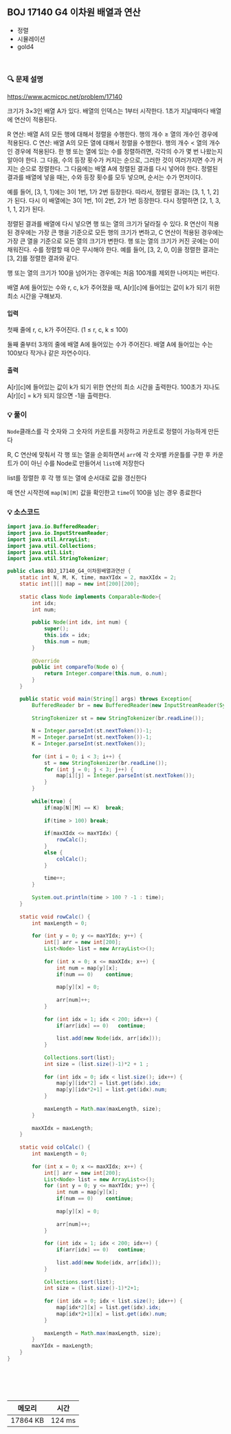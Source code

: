 ## BOJ 17140 G4 이차원 배열과 연산
- 정렬
- 시뮬레이션
- gold4

<br>


### 🔍 문제 설명
https://www.acmicpc.net/problem/17140

크기가 3×3인 배열 A가 있다. 배열의 인덱스는 1부터 시작한다. 1초가 지날때마다 배열에 연산이 적용된다.

R 연산: 배열 A의 모든 행에 대해서 정렬을 수행한다. 행의 개수 ≥ 열의 개수인 경우에 적용된다.
C 연산: 배열 A의 모든 열에 대해서 정렬을 수행한다. 행의 개수 < 열의 개수인 경우에 적용된다.
한 행 또는 열에 있는 수를 정렬하려면, 각각의 수가 몇 번 나왔는지 알아야 한다. 그 다음, 수의 등장 횟수가 커지는 순으로, 그러한 것이 여러가지면 수가 커지는 순으로 정렬한다. 그 다음에는 배열 A에 정렬된 결과를 다시 넣어야 한다. 정렬된 결과를 배열에 넣을 때는, 수와 등장 횟수를 모두 넣으며, 순서는 수가 먼저이다.

예를 들어, [3, 1, 1]에는 3이 1번, 1가 2번 등장한다. 따라서, 정렬된 결과는 [3, 1, 1, 2]가 된다. 다시 이 배열에는 3이 1번, 1이 2번, 2가 1번 등장한다. 다시 정렬하면 [2, 1, 3, 1, 1, 2]가 된다.

정렬된 결과를 배열에 다시 넣으면 행 또는 열의 크기가 달라질 수 있다. R 연산이 적용된 경우에는 가장 큰 행을 기준으로 모든 행의 크기가 변하고, C 연산이 적용된 경우에는 가장 큰 열을 기준으로 모든 열의 크기가 변한다. 행 또는 열의 크기가 커진 곳에는 0이 채워진다. 수를 정렬할 때 0은 무시해야 한다. 예를 들어, [3, 2, 0, 0]을 정렬한 결과는 [3, 2]를 정렬한 결과와 같다.

행 또는 열의 크기가 100을 넘어가는 경우에는 처음 100개를 제외한 나머지는 버린다.

배열 A에 들어있는 수와 r, c, k가 주어졌을 때, A[r][c]에 들어있는 값이 k가 되기 위한 최소 시간을 구해보자.


#### 입력
첫째 줄에 r, c, k가 주어진다. (1 ≤ r, c, k ≤ 100)

둘째 줄부터 3개의 줄에 배열 A에 들어있는 수가 주어진다. 배열 A에 들어있는 수는 100보다 작거나 같은 자연수이다.

#### 출력
A[r][c]에 들어있는 값이 k가 되기 위한 연산의 최소 시간을 출력한다. 100초가 지나도 A[r][c] = k가 되지 않으면 -1을 출력한다.

###  💡 풀이

`Node`클래스를 각 숫자와 그 숫자의 카운트를 저장하고 카운트로 정렬이 가능하게 만든다

R, C 연산에 맞춰서 각 행 또는 열을 순회하면서 `arr`에 각 숫자별 카운틀를 구한 후 카운트가 0이 아닌 수를 Node로 만들어서 `list`에 저장한다

list를 정렬한 후 각 행 또는 열에 순서대로 값을 갱신한다

매 연산 시작전에 `map[N][M]` 값을 확인한고 `time`이 100을 넘는 경우 종료한다

###  💡 소스코드
```java
import java.io.BufferedReader;
import java.io.InputStreamReader;
import java.util.ArrayList;
import java.util.Collections;
import java.util.List;
import java.util.StringTokenizer;

public class BOJ_17140_G4_이차원배열과연산 {
	static int N, M, K, time, maxYIdx = 2, maxXIdx = 2;
	static int[][] map = new int[200][200];
	
	static class Node implements Comparable<Node>{
		int idx;
		int num;
		
		public Node(int idx, int num) {
			super();
			this.idx = idx;
			this.num = num;
		}
		
		@Override
		public int compareTo(Node o) {
			return Integer.compare(this.num, o.num);
		}
	}

	public static void main(String[] args) throws Exception{
		BufferedReader br = new BufferedReader(new InputStreamReader(System.in));
		
		StringTokenizer st = new StringTokenizer(br.readLine());
		
		N = Integer.parseInt(st.nextToken())-1;
		M = Integer.parseInt(st.nextToken())-1;
		K = Integer.parseInt(st.nextToken());
		
		for (int i = 0; i < 3; i++) {
			st = new StringTokenizer(br.readLine());
			for (int j = 0; j < 3; j++) {
				map[i][j] = Integer.parseInt(st.nextToken());
			}
		}
		
		while(true) {
			if(map[N][M] == K)	break;
			
			if(time > 100) break;
			
			if(maxXIdx <= maxYIdx) {
				rowCalc();
			}
			else {
				colCalc();
			}
			
			time++;
		}
		
		System.out.println(time > 100 ? -1 : time);
	}
	
	static void rowCalc() {
		int maxLength = 0;
		
		for (int y = 0; y <= maxYIdx; y++) {
			int[] arr = new int[200];
			List<Node> list = new ArrayList<>();
			
			for (int x = 0; x <= maxXIdx; x++) {
				int num = map[y][x];
				if(num == 0)	continue;
				
				map[y][x] = 0;
				
				arr[num]++;
			}
			
			for (int idx = 1; idx < 200; idx++) {
				if(arr[idx] == 0)	continue;
				
				list.add(new Node(idx, arr[idx]));
			}
			
			Collections.sort(list);
			int size = (list.size()-1)*2 + 1 ;
			
			for (int idx = 0; idx < list.size(); idx++) {
				map[y][idx*2] = list.get(idx).idx;
				map[y][idx*2+1] = list.get(idx).num;
			}
			
			maxLength = Math.max(maxLength, size);
		}
		
		maxXIdx = maxLength;
	}
	
	static void colCalc() {
		int maxLength = 0;
		
		for (int x = 0; x <= maxXIdx; x++) {
			int[] arr = new int[200];
			List<Node> list = new ArrayList<>();
			for (int y = 0; y <= maxYIdx; y++) {
				int num = map[y][x];
				if(num == 0)	continue;
				
				map[y][x] = 0;
				
				arr[num]++;
			}
			
			for (int idx = 1; idx < 200; idx++) {
				if(arr[idx] == 0)	continue;
				
				list.add(new Node(idx, arr[idx]));
			}
			
			Collections.sort(list);
			int size = (list.size()-1)*2+1;
			
			for (int idx = 0; idx < list.size(); idx++) {
				map[idx*2][x] = list.get(idx).idx;
				map[idx*2+1][x] = list.get(idx).num;
			}
			
			maxLength = Math.max(maxLength, size);
		}
		maxYIdx = maxLength;
	}
}





```


<br>



메모리|시간
--|--
17864 KB|124 ms